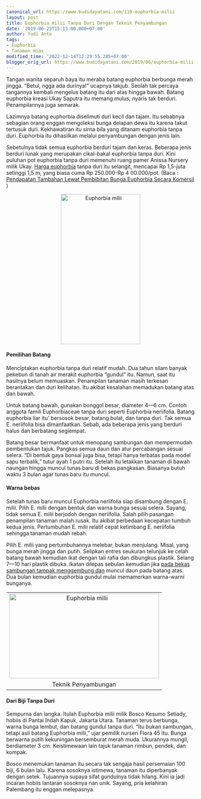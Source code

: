 ```yaml
---
canonical_url: https://www.budidayatani.com/110-euphorbia-milii
layout: post
title: Euphorbia milii Tanpa Duri Dengan Teknik Penyambungan
date: '2019-06-23T15:13:00.000+07:00'
author: Yudi Anto
tags:
- Euphorbia
- Tanaman Hias
modified_time: '2022-12-14T12:29:55.285+07:00'
blogger_orig_url: https://www.budidayatani.com/2019/06/euphorbia-milii-tanpa-duri-dengan.html
---
```


<p>Tangan wanita separuh baya itu meraba batang euphorbia berbunga merah jingga. &#8220;Betul, ngga ada durinya!” ucapnya takjub. Seolah tak percaya tangannya kembali mengelus batang itu dari atas hingga bawah. Batang euphorbia kreasi Ukay Saputra itu memang mulus, nyaris tak berduri. Penampilannya juga semarak.</p><p>Lazimnya batang euphorbia diselimuti duri kecil dan tajam. Itu sebabnya sebagian orang enggan mengoleksi bunga delapan dewa itu karena takut tertusuk duri. Kekhawatiran itu sirna bila yang ditanam euphorbia tanpa duri. Euphorbia itu dihasilkan melalui penyambungan dengan jenis lain.</p><p>Sebetulnya tidak semua euphorbia berduri tajam dan keras. Beberapa jenis berduri lunak yang merupakan cikal-bakal euphorbia tanpa duri. Kini puluhan pot euphorbia tanpa duri memenuhi ruang pamer Anissa Nursery milik Ukay. <a href="https://www.budidayatani.com/2019/06/peluang-bisnis-euphorbia-mini.html">Harga euphorbia</a> tanpa duri itu selangit, mencapai Rp 1,5-juta setinggi 1,5 m, yang biasa cuma Rp 250.000-Rp 4 00.000/pot. (Baca : <a href="https://www.budidayatani.com/2019/06/pendapatan-tambahan-lewat-pembibitan.html">Pendapatan Tambahan Lewat Pembibitan Bunga Euphorbia Secara Komersil</a> )</p><div style="clear: both;text-align: center"><a style="margin-left: 1em;margin-right: 1em" href="https://i1.wp.com/1.bp.blogspot.com/-ov8Ndgm3t1c/XQ8zn4G23qI/AAAAAAAACZk/Ge3ekGag7XYFCR983E8eXeKKWphFIC1DwCLcBGAs/s1600/mahkota%2Bduri_320x600.jpg?ssl=1"><img loading="lazy" title="" src="https://i1.wp.com/1.bp.blogspot.com/-ov8Ndgm3t1c/XQ8zn4G23qI/AAAAAAAACZk/Ge3ekGag7XYFCR983E8eXeKKWphFIC1DwCLcBGAs/s400/mahkota%2Bduri_320x600.jpg?resize=212%2C400&amp;ssl=1" alt="Euphorbia milii" width="212" height="400" border="0" data-original-height="600" data-original-width="320" data-recalc-dims="1" /></a></div><h4>Pemilihan Batang</h4><p>Menciptakan euphorbia tanpa duri relatif mudah. Dua tahun silam banyak pekebun di tanah air merakit euphorbia “gundul” itu. Namun, saat itu hasilnya belum memuaskan. Penampilan tanaman masih terkesan berantakan dan duri kelihatan. Itu akibat kesalahan memadukan batang atas dan bawah.</p><p>Untuk batang bawah, gunakan bonggol besar, diameter 4—6 cm. Contoh anggota famili Euphorbiaceae tanpa duri seperti Euphorbia neriifolia. Batang euphorbia liar itu&#8217; bersosok besar, batang bulat, dan tanpa duri. Tak semua E. neriifolia bisa dimanfaatkan. Sebab, ada beberapa jenis yang berduri halus dan berbatang segiempat.</p><p>Batang besar bermanfaat untuk menopang sambungan dan mempermudah pembentukan tajuk. Pangkas semua daun dan atur percabangan sesuai selera. “Di bentuk gaya bonsai juga bisa, tetapi hanya terbatas pada model sapu terbalik,” tutur ayah 1 putri itu. Setelah itu letakkan tanaman di bawah naungan hingga muncul tunas baru di bekas pangkasan. Biasanya butuh waktu 3 bulan agar tunas baru itu muncul.</p><h4>Warna bebas</h4><p>Setelah tunas baru muncul Euphorbia neriifolia siap disambung dengan E. milii. Pilih E. milii dengan bentuk dan warna bunga sesuai selera. Sayang, tidak semua E. milii berjodoh dengan neriifolia. Salah pilih pasangan penampilan tanaman malah rusak. Itu akibat perbedaan kecepatan tumbuh kedua jenis. Pertumbuhan E. milii relatif cepat ketimbang E. neriifolia sehingga tanaman mudah rebah.</p><p>Pilih E. milii yang pertumbuhannya melebar, bukan menjulang. Misal, yang bunga merah jingga dan putih. Selipkan entres seukuran telunjuk ke celah batang bawah kemudian ikat dengan tali rafia dan dibungkus plastik. Selang 7—10 hari plastik dibuka. Ikatan dilepas sebulan kemudian jika <a href="https://www.budidayatani.com/2019/07/ciri-ciri-dan-karakteristik-umum-pada.html" style="width: auto !important" data-wpil-post-to-="data-wpil-post-to-">pada bekas sambungan tampak menggembung dan</a> muncul daun pada batang atas. Dua bulan kemudian euphorbia gundul mulai memamerkan warna-warni bunganya.</p><table style="margin-left: auto;margin-right: auto;text-align: center" cellspacing="0" cellpadding="0" align="center"><tbody><tr><td style="text-align: center"><a style="margin-left: auto;margin-right: auto" href="https://i2.wp.com/1.bp.blogspot.com/-pmKYZux4eaE/XQ8z5UApkxI/AAAAAAAACZs/t1Q2f5Pb2Y85LpqQIObs1IL4Zt1mdXKUACLcBGAs/s1600/mahkota%2Bduri_800x453.jpg?ssl=1"><img loading="lazy" title="" src="https://i2.wp.com/1.bp.blogspot.com/-pmKYZux4eaE/XQ8z5UApkxI/AAAAAAAACZs/t1Q2f5Pb2Y85LpqQIObs1IL4Zt1mdXKUACLcBGAs/s400/mahkota%2Bduri_800x453.jpg?resize=400%2C226&amp;ssl=1" alt="Euphorbia milii" width="400" height="226" border="0" data-original-height="453" data-original-width="800" data-recalc-dims="1" /></a></td></tr><tr><td style="text-align: center">Teknik Penyambungan</td></tr></tbody></table><h4>Dari Biji Tanpa Duri</h4><p>Sempurna dan langka. Itulah Euphorbia milii milik Bosco Kesumo Setiady, hobiis di Pantai Indah Kapuk, Jakarta Utara. Tanaman terus berbunga, warna bunga lembut, dan batang gundul tanpa duri. “Itu bukan sambungan, tetapi asli batang Euphorbia milii,&#8221; ujar pemilik nurseri Flora 45 itu. Bunga berwarna putih kekuningan bersemburat merah muda. Ukurannya mungil, berdiameter 3 cm. Keistimewaan lain tajuk tanaman rimbun, pendek, dan kompak.</p><p>Bosco menemukan tanaman itu secara tak sengaja hasil persemaian 100 biji, 6 bulan lalu. Karena sosoknya istimewa, tanaman itu diperbanyak dengan setek. Tujuannya supaya sifat gundulnya tidak hilang. Kini ia jadi incaran hobiis lantaran sosoknya nan unik. Sayang, pria kelahiran Palembang itu enggan melepasnya.</p>